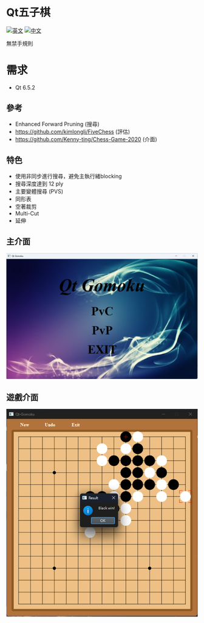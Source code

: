 # Qt五子棋
[![英文](https://img.shields.io/badge/lang-英文-red.svg)](https://github.com/SXKA/Qt-Gomoku/blob/master/README.md)
[![中文](https://img.shields.io/badge/lang-中文-green.svg)](https://github.com/SXKA/Qt-Gomoku/blob/master/README.zh-TW.md)

無禁手規則
# 需求
- Qt 6.5.2
## 參考
- Enhanced Forward Pruning (搜尋)
- https://github.com/kimlongli/FiveChess (評估)
- https://github.com/Kenny-ting/Chess-Game-2020 (介面)
## 特色
- 使用非同步進行搜尋，避免主執行緒blocking
- 搜尋深度達到 12 ply
- 主要變體搜尋 (PVS)
- 同形表
- 空著裁剪
- Multi-Cut
- 延伸
## 主介面
![圖片](https://github.com/SXKA/Qt-Gomoku/blob/master/Qt-Gomoku/resource/picture/mainwindow.png)
## 遊戲介面
<div align=center><img src=https://github.com/SXKA/Qt-Gomoku/blob/master/Qt-Gomoku/resource/picture/gamewindow.png></div>

